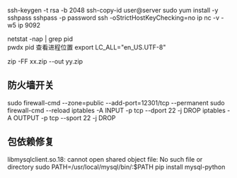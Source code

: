 ssh-keygen -t rsa -b 2048
ssh-copy-id user@server
sudo yum install -y sshpass
sshpass -p password ssh -oStrictHostKeyChecking=no ip
nc -v -w5 ip 9092

netstat -nap | grep pid  
pwdx pid  查看进程位置
export LC_ALL="en_US.UTF-8"

zip -FF xx.zip --out yy.zip

## 防火墙开关
sudo firewall-cmd --zone=public --add-port=12301/tcp --permanent
sudo firewall-cmd --reload
iptables -A INPUT -p tcp --dport 22 -j DROP
iptables -A OUTPUT -p tcp --sport 22 -j DROP

## 包依赖修复
libmysqlclient.so.18: cannot open shared object file: No such file or directory
sudo PATH=/usr/local/mysql/bin/:$PATH pip install mysql-python

